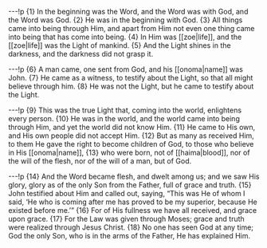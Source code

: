 ---!p
{1} In the beginning was the Word, and the Word was with God, and the Word was God. {2} He was in the beginning with God. {3} All things came into being through Him, and apart from Him not even one thing came into being that has come into being. {4} In Him was [[zoe|life]], and the [[zoe|life]] was the Light of mankind. {5} And the Light shines in the darkness, and the darkness did not grasp it.

---!p
{6} A man came, one sent from God, and his [[onoma|name]] was John. {7} He came as a witness, to testify about the Light, so that all might believe through him. {8} He was not the Light, but he came to testify about the Light.

---!p
{9} This was the true Light that, coming into the world, enlightens every person. {10} He was in the world, and the world came into being through Him, and yet the world did not know Him. {11} He came to His own, and His own people did not accept Him. {12} But as many as received Him, to them He gave the right to become children of God, to those who believe in His [[onoma|name]], {13} who were born, not of [[haima|blood]], nor of the will of the flesh, nor of the will of a man, but of God.

---!p
{14} And the Word became flesh, and dwelt among us; and we saw His glory, glory as of the only Son from the Father, full of grace and truth. {15} John testified about Him and called out, saying, “This was He of whom I said, ‘He who is coming after me has proved to be my superior, because He existed before me.’” {16} For of His fullness we have all received, and grace upon grace. {17} For the Law was given through Moses; grace and truth were realized through Jesus Christ. {18} No one has seen God at any time; God the only Son, who is in the arms of the Father, He has explained Him.

